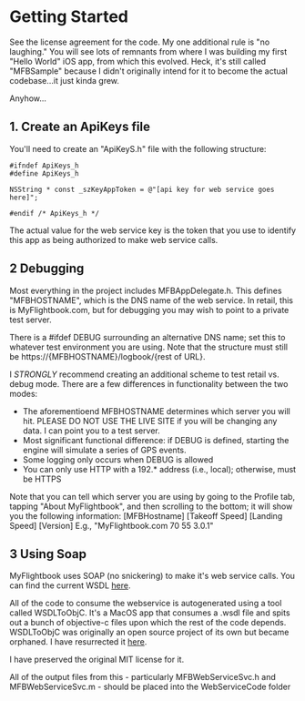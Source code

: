 # Getting Started
See the license agreement for the code.  My one additional rule is "no laughing."  You will see lots of remnants from where I was building my first "Hello World" iOS app, from which this evolved.  Heck, it's still called "MFBSample" because I didn't originally intend for it to become the actual codebase...it just kinda grew.

Anyhow...
## 1. Create an ApiKeys file
You'll need to create an "ApiKeyS.h" file with the following structure:
~~~~
#ifndef ApiKeys_h
#define ApiKeys_h

NSString * const _szKeyAppToken = @"[api key for web service goes here]";

#endif /* ApiKeys_h */
~~~~
The actual value for the web service key is the token that you use to identify this app as being authorized to make web service calls.

## 2 Debugging
Most everything in the project includes MFBAppDelegate.h.  This defines "MFBHOSTNAME", which is the DNS name of the web service.  In retail, this is MyFlightbook.com, but for debugging you may wish to point to a private test server.  

There is a #ifdef DEBUG surrounding an alternative DNS name; set this to whatever test environment you are using.  Note that the structure must still be https://{MFBHOSTNAME}/logbook/{rest of URL}.

I *STRONGLY* recommend creating an additional scheme to test retail vs. debug mode.  There are a few differences in functionality between the two modes:
* The aforementioend MFBHOSTNAME determines which server you will hit.  PLEASE DO NOT USE THE LIVE SITE if you will be changing any data.  I can point you to a test server.  
* Most significant functional difference: if DEBUG is defined, starting the engine will simulate a series of GPS events.
* Some logging only occurs when DEBUG is allowed
* You can only use HTTP with a 192.* address (i.e., local); otherwise, must be HTTPS

Note that you can tell which server you are using by going to the Profile tab, tapping "About MyFlightbook", and then scrolling to the bottom; it will show you the following information:
[MFBHostname] [Takeoff Speed] [Landing Speed] [Version]
E.g., "MyFlightbook.com 70 55 3.0.1"

## 3 Using Soap
MyFlightbook uses SOAP (no snickering) to make it's web service calls.  You can find the current WSDL [here](http://myflightbook.com/logbook/public/webservice.asmx?WSDL).  

All of the code to consume the webservice is autogenerated using a tool called WSDLToObjC.  It's a MacOS app that consumes a .wsdl file and spits out a bunch of objective-c files upon which the rest of the code depends.  WSDLToObjC was originally an open source project of its own but became orphaned.  I have resurrected it [here](https://github.com/ericberman/WSDLtoObjC).

I have preserved the original MIT license for it.

All of the output files from this - particularly MFBWebServiceSvc.h and MFBWebServiceSvc.m - should be placed into the WebServiceCode folder

